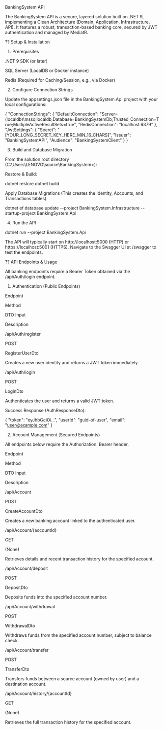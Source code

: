 BankingSystem API

The BankingSystem API is a secure, layered solution built on .NET 9, implementing a Clean Architecture (Domain, Application, Infrastructure, API). It features a robust, transaction-based banking core, secured by JWT authentication and managed by MediatR.

?? Setup & Installation

1. Prerequisites

.NET 9 SDK (or later)

SQL Server (LocalDB or Docker instance)

Redis (Required for Caching/Session, e.g., via Docker)

2. Configure Connection Strings

Update the appsettings.json file in the BankingSystem.Api project with your local configurations:

{
  "ConnectionStrings": {
    "DefaultConnection": "Server=(localdb)\\mssqllocaldb;Database=BankingSystemDb;Trusted_Connection=True;MultipleActiveResultSets=true",
    "RedisConnection": "localhost:6379"
  },
  "JwtSettings": {
    "Secret": "[YOUR_LONG_SECRET_KEY_HERE_MIN_16_CHARS]", 
    "Issuer": "BankingSystemAPI",
    "Audience": "BankingSystemClient"
  }
}


3. Build and Database Migration

From the solution root directory (C:\Users\LENOVO\source\BankingSystem>):

Restore & Build:

dotnet restore
dotnet build


Apply Database Migrations (This creates the Identity, Accounts, and Transactions tables):

dotnet ef database update --project BankingSystem.Infrastructure --startup-project BankingSystem.Api


4. Run the API

dotnet run --project BankingSystem.Api


The API will typically start on http://localhost:5000 (HTTP) or https://localhost:5001 (HTTPS). Navigate to the Swagger UI at /swagger to test the endpoints.

?? API Endpoints & Usage

All banking endpoints require a Bearer Token obtained via the /api/Auth/login endpoint.

1. Authentication (Public Endpoints)

Endpoint

Method

DTO Input

Description

/api/Auth/register

POST

RegisterUserDto

Creates a new user identity and returns a JWT token immediately.

/api/Auth/login

POST

LoginDto

Authenticates the user and returns a valid JWT token.

Success Response (AuthResponseDto):

{
  "token": "eyJhbGciOi...",
  "userId": "guid-of-user",
  "email": "user@example.com"
}


2. Account Management (Secured Endpoints)

All endpoints below require the Authorization: Bearer <token> header.

Endpoint

Method

DTO Input

Description

/api/Account

POST

CreateAccountDto

Creates a new banking account linked to the authenticated user.

/api/Account/{accountId}

GET

(None)

Retrieves details and recent transaction history for the specified account.

/api/Account/deposit

POST

DepositDto

Deposits funds into the specified account number.

/api/Account/withdrawal

POST

WithdrawalDto

Withdraws funds from the specified account number, subject to balance check.

/api/Account/transfer

POST

TransferDto

Transfers funds between a source account (owned by user) and a destination account.

/api/Account/history/{accountId}

GET

(None)

Retrieves the full transaction history for the specified account.